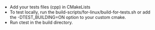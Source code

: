 * Add your tests files (cpp) in CMakeLists
* To test locally, run the build-scripts/for-linux/build-for-tests.sh or
  add the -DTEST_BUILDING=ON option to your custom cmake.
* Run ctest in the build directory.
